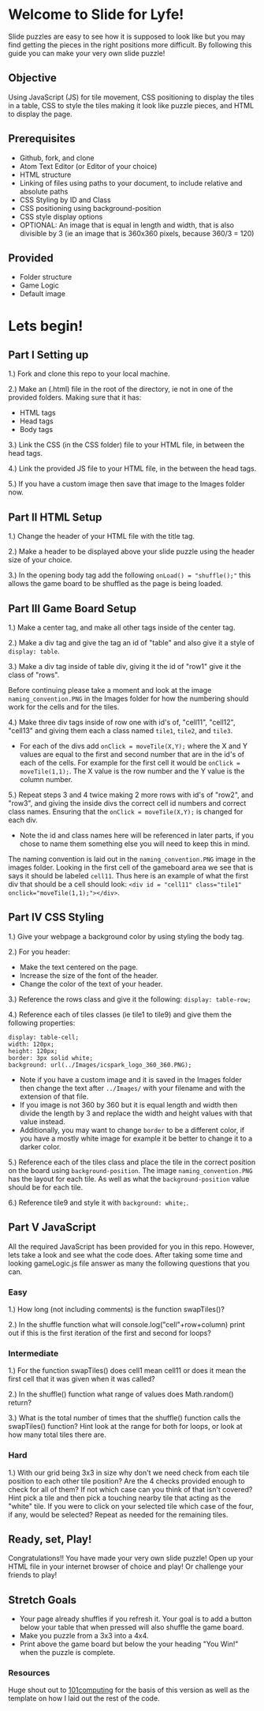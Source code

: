 # Welcome to Slide for Lyfe!

Slide puzzles are easy to see how it is supposed to look like but you may find getting the pieces in the right positions more difficult. By following this guide you can make your very own slide puzzle!

## Objective

Using JavaScript (JS) for tile movement, CSS positioning to display the tiles in a table, CSS to style the tiles making it look like puzzle pieces, and HTML to display the page.

## Prerequisites

* Github, fork, and clone
* Atom Text Editor (or Editor of your choice)
* HTML structure
* Linking of files using paths to your document, to include relative and absolute paths
* CSS Styling by ID and Class
* CSS positioning using background-position
* CSS style display options
* OPTIONAL: An image that is equal in length and width, that is also divisible by 3 (ie  an image that is 360x360 pixels, because 360/3 = 120)

## Provided

* Folder structure
* Game Logic
* Default image

# Lets begin!

## Part I Setting up

1.) Fork and clone this repo to your local machine.

2.) Make an (.html) file in the root of the directory, ie not in one of the provided folders. Making sure that it has:

  * HTML tags
  * Head tags
  * Body tags

3.) Link the CSS (in the CSS folder) file to your HTML file, in between the head tags.

4.) Link the provided JS file to your HTML file, in the between the head tags.

5.) If you have a custom image then save that image to the Images folder now.

## Part II HTML Setup

1.) Change the header of your HTML file with the title tag.

2.) Make a header to be displayed above your slide puzzle using the header size of your choice.

3.) In the opening body tag add the following ``` onLoad() = "shuffle();" ``` this allows the game board to be shuffled as the page is being loaded.

## Part III Game Board Setup

1.) Make a center tag, and make all other tags inside of the center tag.

2.) Make a div tag and give the tag an id of "table" and also give it a style of ```display: table```.

3.) Make a div tag inside of table div, giving it the id of "row1" give it the class of "rows".

Before continuing please take a moment and look at the image ```naming_convention.PNG``` in the Images folder for how the numbering should work for the cells and for the tiles.

4.) Make three div tags inside of row one with id's of, "cell11", "cell12", "cell13" and giving them each a class named ```tile1```, ```tile2```, and ```tile3```.

  * For each of the divs add ```onClick = moveTile(X,Y);``` where the X and Y values are equal to the first and second number that are in the id's of each of the cells. For example for the first cell it would be ```onClick = moveTile(1,1);```. The X value is the row number and the Y value is the column number.

5.) Repeat steps 3 and 4 twice making 2 more rows with id's of "row2", and "row3", and giving the inside divs the correct cell id numbers and correct class names. Ensuring that the ```onClick = moveTile(X,Y);``` is changed for each div.

  * Note the id and class names here will be referenced in later parts, if you chose to name them something else you will need to keep this in mind.

The naming convention is laid out in the ```naming_convention.PNG``` image in the images folder. Looking in the first cell of the gameboard area we see that is says it should be labeled ```cell11```. Thus here is an example of what the first div that should be a cell should look: ```<div id = "cell11" class="tile1" onclick="moveTile(1,1);"></div>```.

## Part IV CSS Styling

1.) Give your webpage a background color by using styling the body tag.

2.) For you header:

  * Make the text centered on the page.
  * Increase the size of the font of the header.
  * Change the color of the text of your header.

3.) Reference the rows class and give it the following: ```display: table-row;```

4.) Reference each of tiles classes (ie tile1 to tile9) and give them the following properties:

  ```
  display: table-cell;
  width: 120px;
  height: 120px;
  border: 3px solid white;
  background: url(../Images/icspark_logo_360_360.PNG);
  ```

  * Note if you have a custom image and it is saved in the Images folder then change the text after ```../Images/``` with your filename and with the extension of that file.
  * If you image is not 360 by 360 but it is equal length and width then divide the length by 3 and replace the width and height values with that value instead.
  * Additionally, you may want to change ```border``` to be a different color, if you have a mostly white image for example it be better to change it to a darker color.

5.) Reference each of the tiles class and place the tile in the correct position on the board using ```background-position```. The image ```naming_convention.PNG``` has the layout for each tile. As well as what the ```background-position``` value should be for each tile.

6.) Reference tile9 and style it with ```background: white;```.

## Part V JavaScript

All the required JavaScript has been provided for you in this repo. However, lets take a look and see what the code does. After taking some time and looking gameLogic.js file answer as many the following questions that you can.

### Easy

1.) How long (not including comments) is the function swapTiles()?

2.) In the shuffle function what will console.log("cell"+row+column) print out if this is the first iteration of the first and second for loops?

### Intermediate

1.) For the function swapTiles() does cell1 mean cell11 or does it mean the first cell that it was given when it was called?

2.) In the shuffle() function what range of values does Math.random() return?

3.) What is the total number of times that the shuffle() function calls the swapTiles() function? Hint look at the range for both for loops, or look at how many total tiles there are.

### Hard

1.) With our grid being 3x3 in size why don't we need check from each tile position to each other tile position? Are the 4 checks provided enough to check for all of them? If not which case can you think of that isn't covered? Hint pick a tile and then pick a touching nearby tile that acting as the "white" tile. If you were to click on your selected tile which case of the four, if any, would be selected? Repeat as needed for the remaining tiles.


## Ready, set, Play!

Congratulations!! You have made your very own slide puzzle! Open up your HTML file in your internet browser of choice and play! Or challenge your friends to play!

## Stretch Goals

* Your page already shuffles if you refresh it. Your goal is to add a button below your table that when pressed will also shuffle the game board.
* Make you puzzle from a 3x3 into a 4x4.
* Print above the game board but below the your heading "You Win!" when the puzzle is complete.

### Resources

Huge shout out to [101computing](https://www.101computing.net/sliding-puzzle/) for the basis of this version as well as the template on how I laid out the rest of the code.
